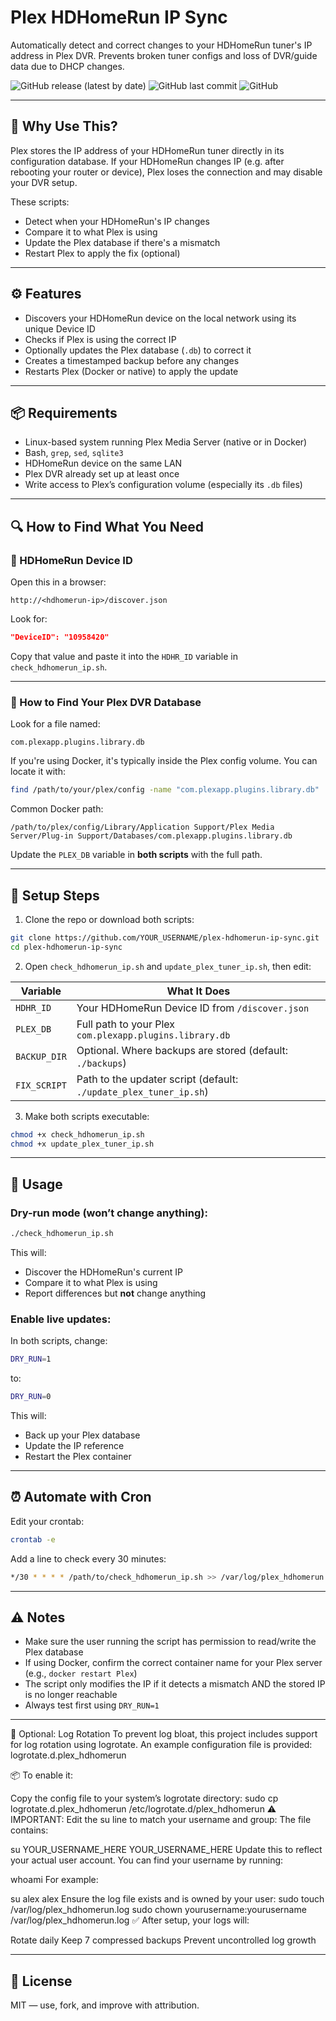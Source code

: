 # Plex HDHomeRun IP Sync

Automatically detect and correct changes to your HDHomeRun tuner's IP address in Plex DVR. Prevents broken tuner configs and loss of DVR/guide data due to DHCP changes.

![GitHub release (latest by date)](https://img.shields.io/github/v/release/bel52/plex-hdhomerun-ip-sync)
![GitHub last commit](https://img.shields.io/github/last-commit/bel52/plex-hdhomerun-ip-sync)
![GitHub](https://img.shields.io/github/license/bel52/plex-hdhomerun-ip-sync)

---

## 🧐 Why Use This?

Plex stores the IP address of your HDHomeRun tuner directly in its configuration database. If your HDHomeRun changes IP (e.g. after rebooting your router or device), Plex loses the connection and may disable your DVR setup.

These scripts:
- Detect when your HDHomeRun's IP changes
- Compare it to what Plex is using
- Update the Plex database if there's a mismatch
- Restart Plex to apply the fix (optional)

---

## ⚙️ Features

- Discovers your HDHomeRun device on the local network using its unique Device ID
- Checks if Plex is using the correct IP
- Optionally updates the Plex database (`.db`) to correct it
- Creates a timestamped backup before any changes
- Restarts Plex (Docker or native) to apply the update

---

## 📦 Requirements

- Linux-based system running Plex Media Server (native or in Docker)
- Bash, `grep`, `sed`, `sqlite3`
- HDHomeRun device on the same LAN
- Plex DVR already set up at least once
- Write access to Plex’s configuration volume (especially its `.db` files)

---

## 🔍 How to Find What You Need

### 🔑 HDHomeRun Device ID

Open this in a browser:

```
http://<hdhomerun-ip>/discover.json
```

Look for:

```json
"DeviceID": "10958420"
```

Copy that value and paste it into the `HDHR_ID` variable in `check_hdhomerun_ip.sh`.

---

### 📂 How to Find Your Plex DVR Database

Look for a file named:

```
com.plexapp.plugins.library.db
```

If you're using Docker, it's typically inside the Plex config volume. You can locate it with:

```bash
find /path/to/your/plex/config -name "com.plexapp.plugins.library.db"
```

Common Docker path:

```
/path/to/plex/config/Library/Application Support/Plex Media Server/Plug-in Support/Databases/com.plexapp.plugins.library.db
```

Update the `PLEX_DB` variable in **both scripts** with the full path.

---

## 🚀 Setup Steps

1. Clone the repo or download both scripts:

```bash
git clone https://github.com/YOUR_USERNAME/plex-hdhomerun-ip-sync.git
cd plex-hdhomerun-ip-sync
```

2. Open `check_hdhomerun_ip.sh` and `update_plex_tuner_ip.sh`, then edit:

| Variable       | What It Does                                             |
|----------------|----------------------------------------------------------|
| `HDHR_ID`      | Your HDHomeRun Device ID from `/discover.json`           |
| `PLEX_DB`      | Full path to your Plex `com.plexapp.plugins.library.db`  |
| `BACKUP_DIR`   | Optional. Where backups are stored (default: `./backups`)|
| `FIX_SCRIPT`   | Path to the updater script (default: `./update_plex_tuner_ip.sh`) |

3. Make both scripts executable:

```bash
chmod +x check_hdhomerun_ip.sh
chmod +x update_plex_tuner_ip.sh
```

---

## 🧪 Usage

### Dry-run mode (won’t change anything):

```bash
./check_hdhomerun_ip.sh
```

This will:
- Discover the HDHomeRun's current IP
- Compare it to what Plex is using
- Report differences but **not** change anything

### Enable live updates:

In both scripts, change:

```bash
DRY_RUN=1
```

to:

```bash
DRY_RUN=0
```

This will:
- Back up your Plex database
- Update the IP reference
- Restart the Plex container

---

## ⏰ Automate with Cron

Edit your crontab:

```bash
crontab -e
```

Add a line to check every 30 minutes:

```bash
*/30 * * * * /path/to/check_hdhomerun_ip.sh >> /var/log/plex_hdhomerun.log 2>&1
```

---

## ⚠️ Notes

- Make sure the user running the script has permission to read/write the Plex database
- If using Docker, confirm the correct container name for your Plex server (e.g., `docker restart Plex`)
- The script only modifies the IP if it detects a mismatch AND the stored IP is no longer reachable
- Always test first using `DRY_RUN=1`

---

🧼 Optional: Log Rotation
To prevent log bloat, this project includes support for log rotation using logrotate. An example configuration file is provided:
logrotate.d.plex_hdhomerun

📦 To enable it:

Copy the config file to your system’s logrotate directory:
sudo cp logrotate.d.plex_hdhomerun /etc/logrotate.d/plex_hdhomerun
⚠️ IMPORTANT: Edit the su line to match your username and group:
The file contains:

su YOUR_USERNAME_HERE YOUR_USERNAME_HERE
Update this to reflect your actual user account.
You can find your username by running:

whoami
For example:

su alex alex
Ensure the log file exists and is owned by your user:
sudo touch /var/log/plex_hdhomerun.log
sudo chown yourusername:yourusername /var/log/plex_hdhomerun.log
✅ After setup, your logs will:

Rotate daily
Keep 7 compressed backups
Prevent uncontrolled log growth

---

## 📝 License

MIT — use, fork, and improve with attribution.
